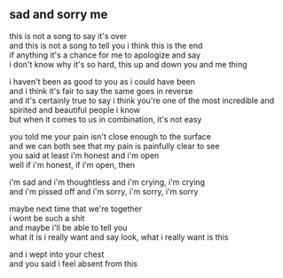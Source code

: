 ## sad and sorry me

this is not a song to say it's over  
and this is not a song to tell you i think this is the end  
if anything it's a chance for me to apologize and say  
i don't know why it's so hard, this up and down you and me thing

i haven't been as good to you as i could have been  
and i think it's fair to say the same goes in reverse  
and it's certainly true to say i think you're one of the most
incredible and spirited and beautiful people i know  
but when it comes to us in combination, it's not easy

you told me your pain isn't close enough to the surface  
and we can both see that my pain is painfully clear to see  
you said at least i'm honest and i'm open  
well if i'm honest, if i'm open, then

i'm sad and i'm thoughtless and i'm crying, i'm crying  
and i'm pissed off and i'm sorry, i'm sorry, i'm sorry

maybe next time that we're together  
i wont be such a shit  
and maybe i'll be able to tell you  
what it is i really want and say look, what i really want is this

and i wept into your chest  
and you said i feel absent from this
